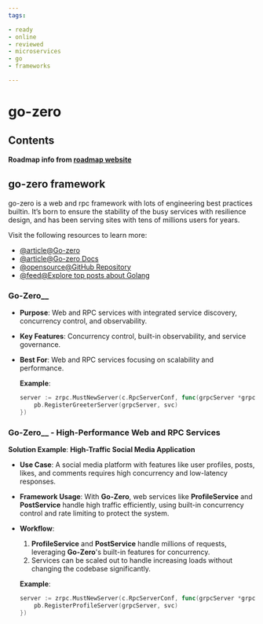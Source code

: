 ```yaml
---
tags:

- ready
- online
- reviewed
- microservices
- go
- frameworks

---
```


# go-zero

## Contents

__Roadmap info from [roadmap website](https://roadmap.sh/golang/go-microservices/go-zero)__

## go-zero framework

go-zero is a web and rpc framework with lots of engineering best practices builtin. It’s born to ensure the stability of the busy services with resilience design, and has been serving sites with tens of millions users for years.

Visit the following resources to learn more:

- [@article@Go-zero](https://go-zero.dev/)
- [@article@Go-zero Docs](https://go-zero.dev/docs/introduction)
- [@opensource@GitHub Repository](https://github.com/zeromicro/go-zero)
- [@feed@Explore top posts about Golang](https://app.daily.dev/tags/golang?ref=roadmapsh)

### Go-Zero__

- __Purpose__: Web and RPC services with integrated service discovery, concurrency control, and observability.
- __Key Features__: Concurrency control, built-in observability, and service governance.
- __Best For__: Web and RPC services focusing on scalability and performance.

   __Example__:

   ```go
   server := zrpc.MustNewServer(c.RpcServerConf, func(grpcServer *grpc.Server) {
       pb.RegisterGreeterServer(grpcServer, svc)
   })
   ```

### Go-Zero__ - High-Performance Web and RPC Services

   __Solution Example__: __High-Traffic Social Media Application__

- __Use Case__: A social media platform with features like user profiles, posts, likes, and comments requires high concurrency and low-latency responses.
- __Framework Usage__: With __Go-Zero__, web services like __ProfileService__ and __PostService__ handle high traffic efficiently, using built-in concurrency control and rate limiting to protect the system.
- __Workflow__:
     1. __ProfileService__ and __PostService__ handle millions of requests, leveraging __Go-Zero__'s built-in features for concurrency.
     2. Services can be scaled out to handle increasing loads without changing the codebase significantly.

   __Example__:

   ```go
   server := zrpc.MustNewServer(c.RpcServerConf, func(grpcServer *grpc.Server) {
       pb.RegisterProfileServer(grpcServer, svc)
   })
   ```
